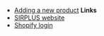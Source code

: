- [Adding a new product](newproduct)
**Links**
- [SIRPLUS website](https://sirplus.co.uk)
- [Shopify login](https://sirplus.myshopify.com/admin)